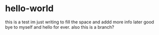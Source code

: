 # hello-world

this is a test
im just writing to fill the space and addd more info later
good bye to myself and hello for ever.
also this is a branch?
